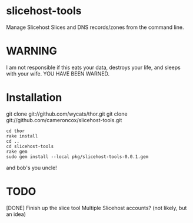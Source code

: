 slicehost-tools
===============

Manage Slicehost Slices and DNS records/zones from the command line. 

WARNING
=======

I am not responsible if this eats your data, destroys your life, and sleeps with your wife. YOU HAVE BEEN WARNED.

Installation
============

git clone git://github.com/wycats/thor.git
git clone git://github.com/cameroncox/slicehost-tools.git

    cd thor
    rake install
    cd ..
    cd slicehost-tools
    rake gem
    sudo gem install --local pkg/slicehost-tools-0.0.1.gem

and bob's you uncle!


TODO
====

[DONE] Finish up the slice tool
       Multiple Slicehost accounts? (not likely, but an idea)       